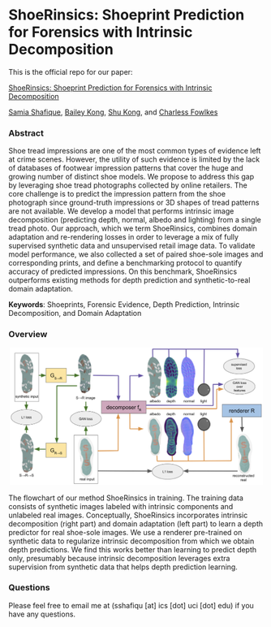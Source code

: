 # ShoeRinsics: Shoeprint Prediction for Forensics with Intrinsic Decomposition

<!-- This repo contains the official Pytorch implementation of: -->

This is the official repo for our paper:

[ShoeRinsics: Shoeprint Prediction for Forensics with Intrinsic Decomposition](https://arxiv.org/abs/2205.02361)

[Samia Shafique](https://sites.google.com/site/samiashafique067/), [Bailey Kong](https://baileykong.com/), [Shu Kong](http://www.cs.cmu.edu/~shuk/), and [Charless Fowlkes](https://www.ics.uci.edu/~fowlkes/)

<!-- CVPR 2021 (oral)

For more details, please check our [project website](https://www.ics.uci.edu/~yunhaz5/cvpr2021/cpp.html) -->

### Abstract
Shoe tread impressions are one of the most common types of evidence left at crime scenes. However, the utility of such evidence is limited by the lack of databases of footwear impression patterns that cover the huge and growing number of distinct shoe models. We propose to address this gap by leveraging shoe tread photographs collected by online retailers. The core challenge is to predict the impression pattern from the shoe photograph since ground-truth impressions or 3D shapes of tread patterns are not available. We develop a model that performs intrinsic image decomposition (predicting depth, normal, albedo and lighting) from a single tread photo. Our approach, which we term ShoeRinsics, combines domain adaptation and re-rendering losses in order to leverage a mix of fully supervised synthetic data and unsupervised retail image data. To validate model performance, we also collected a set of paired shoe-sole images and corresponding prints, and define a benchmarking protocol to quantify accuracy of predicted impressions. On this benchmark, ShoeRinsics outperforms existing methods for depth prediction and synthetic-to-real domain adaptation.

**Keywords**: Shoeprints, Forensic Evidence, Depth Prediction, Intrinsic Decomposition, and Domain Adaptation 

### Overview 

<p align="center">
    <img src='git/figures/architecture.png' width='500'/>
</p>

The flowchart of our method ShoeRinsics in training. The training data consists of synthetic images labeled with intrinsic components and unlabeled real images. Conceptually, ShoeRinsics incorporates intrinsic decomposition (right part) and domain adaptation (left part) to learn a depth predictor for real shoe-sole images. We use a renderer pre-trained on synthetic data to regularize intrinsic decomposition from which we obtain depth predictions. We find this works better than learning to predict depth only, presumably because intrinsic decomposition leverages extra supervision from synthetic data that helps depth prediction learning.


<!-- ### Reference
If you find our work useful in your research please consider citing our paper:
```
@inproceedings{zhao2021camera,
  title={Camera Pose Matters: Improving Depth Prediction by Mitigating Pose Distribution Bias},
  author={Zhao, Yunhan and Kong, Shu and Fowlkes, Charless},
  booktitle={Proceedings of the IEEE/CVF Conference on Computer Vision and Pattern Recognition},
  pages={15759--15768},
  year={2021}
}
```

### Contents
- [Requirments](#requirements)
- [Dataset](#dataset)
- [Training](#training)
- [Evaluation](#evaluation)
- [Pretrained Models](#pretrained-models)


### Requirements
1. Python 3.6 with Ubuntu 16.04
2. Pytorch 1.1.0
3. Apex 0.1 (optional)

You also need other third-party libraries, such as numpy, pillow, torchvision, and tensorboardX (optional) to run the code. We use apex when training all models but it is not strictly required to run the code. 

### Dataset
We use InteriorNet and ScanNet in this project. The detailed data file lists are located in `dataset` folder where each file correspinds to one training/testing distribution (natural, uniform or restricted). Please download and extract the appropriate files before training.
####  Dataset Structure (e.g. interiorNet_training_natural_10800)
```
interiorNet_training_natural_10800
    | rgb
        | rgb0.png
        | ...
    | depth
        | depth0.png
        | ...
    cam_parameter.txt
```
`cam_parameter.txt` contains the intrinsics and camera pose for each sample in the subset. Feel free to sample your own distribution and train with your own data. 

### Training
All training steps use one common `train.py` file so please make sure to comment/uncomment for training with CPP, PDA, or CPP + PDA.
```bash
CUDA_VISIBLE_DEVICES=<GPU IDs> python train.py \
  --data_root=<your absolute path to InteriorNet or ScanNet> \
  --training_set_name=interiorNet_training_natural_10800 \
  --testing_set_name=interiorNet_testing_natural_1080 \
  --batch_size=12 --total_epoch_num=200 --is_train --eval_batch_size=10
```
`batch_size` and `eval_batch_size` are flexible to change given your working environment. Feel free to swap `interiorNet_training_natural_10800` and `interiorNet_testing_natural_1080` to train and test on different distributions.

### Evaluations
Evaluate the final results
```bash
CUDA_VISIBLE_DEVICES=<GPU IDs> python train.py \
  --data_root=<your absolute path to InteriorNet or ScanNet> \
  --training_set_name=interiorNet_training_natural_10800 \
  --testing_set_name=interiorNet_testing_natural_1080 \
  --eval_batch_size=10
``` 
If you want to evaluate with your own data, please create your own testing set with the dataset structure described above.

### Pretrained Models
Pretrained models will be uploaded soon. -->

### Questions
Please feel free to email me at (sshafiqu [at] ics [dot] uci [dot] edu) if you have any questions.
